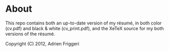 # About
This repo contains both an up-to-date version of my résumé, in both color (cv.pdf) and black & white (cv_print.pdf), and the XeTeX source for my both versions of the résumé.


Copyright (C) 2012, Adrien Friggeri